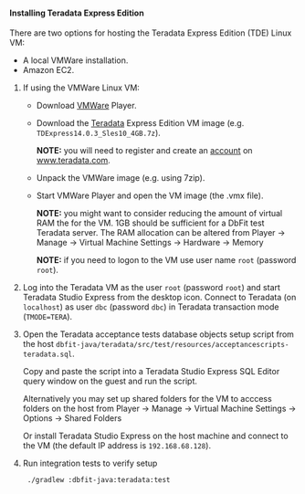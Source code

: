 #### Installing Teradata Express Edition

There are two options for hosting the Teradata Express Edition (TDE) Linux VM:
* A local VMWare installation.
* Amazon EC2.

1. If using the VMWare Linux VM:
   * Download [VMWare](https://my.vmware.com/web/vmware/downloads) Player.
   * Download the [Teradata](https://downloads.teradata.com/download/database/teradata-express/vmware) Express Edition VM image
     (e.g. `TDExpress14.0.3_Sles10_4GB.7z`).
     
     **NOTE:** you will need to register and create an [account](https://downloads.teradata.com/user/login) on www.teradata.com.
     
   * Unpack the VMWare image (e.g. using 7zip).
   * Start VMWare Player and open the VM image (the .vmx file).
   
     **NOTE:** you might want to consider reducing the amount of virtual RAM the for the VM.
               1GB should be sufficient for a DbFit test Teradata server.
               The RAM allocation can be altered from
                  Player -> Manage -> Virtual Machine Settings -> Hardware -> Memory
     
     **NOTE:** if you need to logon to the VM use user name `root` (password `root`).

2. Log into the Teradata VM as the user `root` (password `root`) and start Teradata Studio Express from the desktop icon.
   Connect to Teradata (on `localhost`) as user `dbc` (password `dbc`) in Teradata transaction mode (`TMODE=TERA`).

3. Open the Teradata acceptance tests database objects setup script from the host `dbfit-java/teradata/src/test/resources/acceptancescripts-teradata.sql`.
   
   Copy and paste the script into a Teradata Studio Express SQL Editor query window on the guest and run the script.
   
   Alternatively you may set up shared folders for the VM to acccess folders on the host from
       Player -> Manage -> Virtual Machine Settings -> Options -> Shared Folders
   
   Or install Teradata Studio Express on the host machine and connect to the VM (the default IP address is `192.168.68.128`).

4. Run integration tests to verify setup

        ./gradlew :dbfit-java:teradata:test